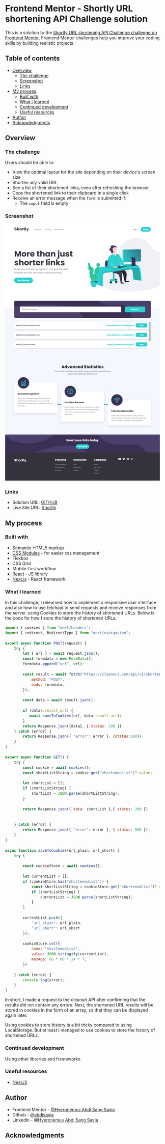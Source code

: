 # Frontend Mentor - Shortly URL shortening API Challenge solution

This is a solution to the [Shortly URL shortening API Challenge challenge on Frontend Mentor](https://www.frontendmentor.io/challenges/url-shortening-api-landing-page-2ce3ob-G). Frontend Mentor challenges help you improve your coding skills by building realistic projects. 

## Table of contents

- [Overview](#overview)
  - [The challenge](#the-challenge)
  - [Screenshot](#screenshot)
  - [Links](#links)
- [My process](#my-process)
  - [Built with](#built-with)
  - [What I learned](#what-i-learned)
  - [Continued development](#continued-development)
  - [Useful resources](#useful-resources)
- [Author](#author)
- [Acknowledgments](#acknowledgments)

## Overview

### The challenge

Users should be able to:

- View the optimal layout for the site depending on their device's screen size
- Shorten any valid URL
- See a list of their shortened links, even after refreshing the browser
- Copy the shortened link to their clipboard in a single click
- Receive an error message when the `form` is submitted if:
  - The `input` field is empty

### Screenshot

![](./Screenshot.png)


### Links

- Solution URL: [GITHUB](https://github.com/abdisavia/url-shortening-api)
- Live Site URL: [Shortly](https://url-shortening-api-sandy-alpha.vercel.app/)

## My process

### Built with

- Semantic HTML5 markup
- [CSS Modules](https://nextjs.org/docs/13/pages/building-your-application/styling/css-modules) - for easier css management
- Flexbox
- CSS Grid
- Mobile-first workflow
- [React](https://reactjs.org/) - JS library
- [Next.js](https://nextjs.org/) - React framework


### What I learned

In this challenge, I relearned how to implement a responsive user interface and also how to use fetchapi to send requests and receive responses from the server. using Cookies to store the history of shortened URLs. Below is the code for how I store the history of shortened URLs.

```js
import { cookies } from "next/headers";
import { redirect, RedirectType } from "next/navigation";

export async function POST(request) {
    try {
        let { url } = await request.json();
        const formdata = new FormData();
        formdata.append("url", url);

        const result = await fetch("https://cleanuri.com/api/v1/shorten", {
            method: "POST",
            body: formdata,
        });

        const data = await result.json();

        if (data?.result_url) {
           await saveToCookies(url, data.result_url);
        }
        return Response.json({data}, { status: 200 })
    } catch (error) {
        return Response.json({ "error": error }, {status:500})
    }
}

export async function GET() {
    try {
        const cookie = await cookies();
        const shortListString = cookie.get("shortenedList")?.value;
        
        let shortList = [];
        if (shortListString) {
            shortList = JSON.parse(shortListString);
        }
        
        return Response.json({ data: shortList },{ status: 200 })


    } catch (error) {
        return Response.json({ "error": error }, { status: 500 });
    }
}

async function saveToCookies(url_plain, url_short) {
    try {
        
        const cookieStore = await cookies();

        let currentList = [];
        if (cookieStore.has("shortenedList")) {
            const shortListString = cookieStore.get("shortenedList")?.value;
            if (shortListString) {
                currentList = JSON.parse(shortListString);
            }
        }

        currentList.push({
            "url_plain": url_plain,
            "url_short": url_short
        });

        cookieStore.set({
            name: "shortenedList",
            value: JSON.stringify(currentList),
            maxAge: 60 * 60 * 24 * 7,
        })

    } catch (error) {
        console.log(error);
    }
}
```

In short, I made a request to the cleanuri API after confirming that the results did not contain any errors. Next, the shortened URL results will be stored in cookies in the form of an array, so that they can be displayed again later. 

Using cookies to store history is a bit tricky compared to using LocalStorage. But at least I managed to use cookies to store the history of shortened URLs.

### Continued development

Using other libraries and frameworks.

### Useful resources

- [NextJS](https://nextjs.org/docs)

## Author

- Frontend Mentor - [@Hyeronemus Abdi Sang Savia](https://www.frontendmentor.io/profile/abdisavia)
- Github - [@abdisavia](https://github.com/abdisavia)
- LinkedIn - [@Hyeronemus Abdi Sang Savia](www.linkedin.com/in/hyeronemus-abdi-sang-savia-522538221)

## Acknowledgments

